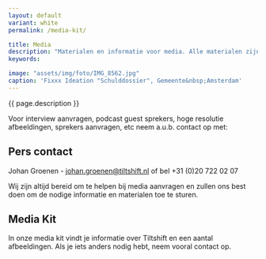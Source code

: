 ```yaml
---
layout: default
variant: white
permalink: /media-kit/

title: Media
description: "Materialen en informatie voor media. Alle materialen zijn vrij te gebruiken onder Creative Commons licentie CC BY-SA Tiltshift (www.tiltshift.nl)."
keywords: 

image: "assets/img/foto/IMG_8562.jpg"
caption: 'Fixxx Ideation "Schulddossier", Gemeente&nbsp;Amsterdam'
---
```


{{ page.description }}

Voor interview aanvragen, podcast guest sprekers, hoge resolutie afbeeldingen, sprekers aanvragen, etc neem a.u.b. contact op met:

## Pers contact

Johan Groenen - [johan.groenen@tiltshift.nl](mailto:johan.groenen@tiltshift.nl) of bel +31 (0)20 722 02 07

Wij zijn altijd bereid om te helpen bij media aanvragen en zullen ons best doen om de nodige informatie en materialen toe te sturen.

## Media Kit

In onze media kit vindt je informatie over Tiltshift en een aantal afbeeldingen. Als je iets anders nodig hebt, neem vooral contact op.
